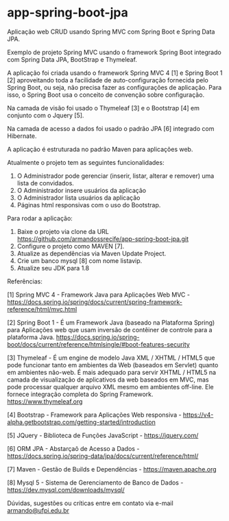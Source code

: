 # app-spring-boot-jpa
Aplicação web CRUD usando Spring MVC com Spring Boot e Spring Data JPA.

Exemplo de projeto Spring MVC usando o framework Spring Boot integrado com Spring Data JPA, BootStrap e Thymeleaf. 

A aplicação foi criada usando o framework Spring MVC 4 [1] e Spring Boot 1 [2] aproveitando toda a facilidade de auto-configuração fornecida pelo Spring Boot, ou seja, não precisa fazer as configurações de aplicação. Para isso, o Spring Boot usa o conceito de convenção sobre configuração.  

Na camada de visão foi usado o Thymeleaf [3] e o Bootstrap [4] em conjunto com o Jquery [5].

Na camada de acesso a dados foi usado o padrão JPA [6] integrado com Hibernate. 

A aplicação é estruturada no padrão Maven para aplicações web.

Atualmente o projeto tem as seguintes funcionalidades:
1. O Administrador pode gerenciar (inserir, listar, alterar e remover) uma lista de convidados. 
2. O Administrador insere usuários da aplicação
3. O Administrador lista usuários da aplicação 
4. Páginas html responsivas com o uso do Bootstrap.

Para rodar a aplicação:
1. Baixe o projeto via clone da URL https://github.com/armandossrecife/app-spring-boot-jpa.git
2. Configure o projeto como MAVEN [7].
3. Atualize as dependências via Maven Update Project.
4. Crie um banco mysql [8] com nome listavip.
5. Atualize seu JDK para 1.8 

Referências:

[1] Spring MVC 4 - Framework Java para Aplicações Web MVC - https://docs.spring.io/spring/docs/current/spring-framework-reference/html/mvc.html

[2] Spring Boot 1 - É um Framework Java (baseado na Plataforma Spring) para Aplicações web que usam inversão de contêiner de controle para a plataforma Java. https://docs.spring.io/spring-boot/docs/current/reference/htmlsingle/#boot-features-security

[3] Thymeleaf - É um engine de modelo Java XML / XHTML / HTML5 que pode funcionar tanto em ambientes da Web (baseados em Servlet) quanto em ambientes não-web. É mais adequado para servir XHTML / HTML5 na camada de visualização de aplicativos da web baseados em MVC, mas pode processar qualquer arquivo XML mesmo em ambientes off-line. Ele fornece integração completa do Spring Framework. https://www.thymeleaf.org

[4] Bootstrap - Framework para Aplicações Web responsiva - https://v4-alpha.getbootstrap.com/getting-started/introduction

[5] JQuery - Biblioteca de Funções JavaScript - https://jquery.com/

[6] ORM JPA - Abstarçaõ de Acesso a Dados - https://docs.spring.io/spring-data/jpa/docs/current/reference/html/

[7] Maven - Gestão de Builds e Dependências - https://maven.apache.org

[8] Mysql 5 - Sistema de Gerenciamento de Banco de Dados - https://dev.mysql.com/downloads/mysql/

Dúvidas, sugestões ou críticas entre em contato via e-mail armando@ufpi.edu.br